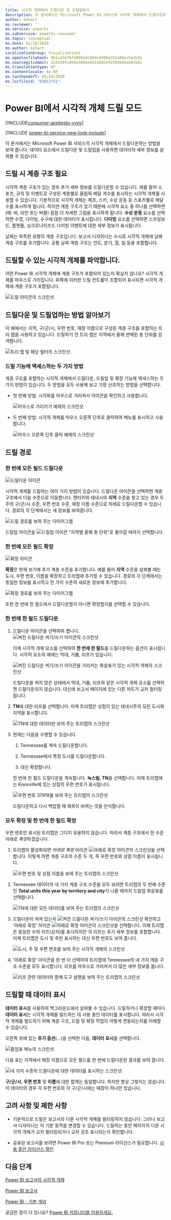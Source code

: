 ```yaml
---
title: 시각적 개체에서 드릴다운 및 드릴업하기
description: 이 문서에서는 Microsoft Power BI 서비스의 시각적 개체에서 드릴다운하는 방법을 보여 줍니다.
author: mihart
ms.reviewer: ''
ms.service: powerbi
ms.subservice: powerbi-consumer
ms.topic: conceptual
ms.date: 02/18/2020
ms.author: mihart
LocalizationGroup: Visualizations
ms.openlocfilehash: 9b1cd7e7bfd808edc89dc4490e252a89ac5acb3e
ms.sourcegitcommit: 2cb249fc855e369eed1518924fbf026d5ee07eb1
ms.translationtype: HT
ms.contentlocale: ko-KR
ms.lasthandoff: 05/24/2020
ms.locfileid: "83813741"
---
```

# <a name="drill-mode-in-a-visual-in-power-bi"></a>Power BI에서 시각적 개체 드릴 모드

[!INCLUDE[consumer-appliesto-yyny](../includes/consumer-appliesto-yyny.md)]

[!INCLUDE [power-bi-service-new-look-include](../includes/power-bi-service-new-look-include.md)]

이 문서에서는 Microsoft Power BI 서비스의 시각적 개체에서 드릴다운하는 방법을 보여 줍니다. 데이터 요소에서 드릴다운 및 드릴업을 사용하면 데이터의 세부 정보를 살펴볼 수 있습니다. 

## <a name="drill-requires-a-hierarchy"></a>드릴 시 계층 구조 필요

시각적 계층 구조가 있는 경우 추가 세부 정보를 드릴다운할 수 있습니다. 예를 들어 스포츠, 규칙 및 이벤트로 구성된 계층별로 올림픽 메달 개수를 표시하는 시각적 개체를 사용할 수 있습니다. 기본적으로 시각적 개체는 체조, 스키, 수상 운동 등 스포츠별로 메달 수를 표시하게 됩니다. 하지만 계층 구조가 있기 때문에 시각적 요소 중 하나를 선택하면(예: 바, 라인 또는 버블) 점점 더 자세한 그림을 표시하게 됩니다. **수상 운동** 요소를 선택하면 수영, 다이빙, 수구에 대한 데이터가 표시됩니다.  **다이빙** 요소를 선택하면 스프링보드, 플랫폼, 싱크로나이즈드 다이빙 이벤트에 대한 세부 정보가 표시됩니다.

날짜는 독특한 유형의 계층 구조입니다.  보고서 디자이너는 수시로 시각적 개체에 날짜 계층 구조를 추가합니다. 공통 날짜 계층 구조는 연도, 분기, 월, 일 등을 포함합니다. 

## <a name="figure-out-which-visuals-can-be-drilled"></a>드릴할 수 있는 시각적 개체를 파악합니다.
어떤 Power BI 시각적 개체에 계층 구조가 포함되어 있는지 확실치 않나요? 시각적 개체를 마우스로 가리킵니다. 위쪽에 이러한 드릴 컨트롤이 조합되어 표시되면 시각적 개체에 계층 구조가 포함됩니다.

![드릴 아이콘의 스크린샷.](./media/end-user-drill/power-bi-drill-icons.png)  


## <a name="learn-how-to-drill-down-and-up"></a>드릴다운 및 드릴업하는 방법 알아보기

이 예에서는 지역, 구/군/시, 우편 번호, 매장 이름으로 구성된 계층 구조를 포함하는 트리 맵을 사용하고 있습니다. 드릴하기 전 트리 맵은 지역에서 올해 판매된 총 단위를 검색합니다. 

![트리 맵 및 해당 필터의 스크린샷.](./media/end-user-drill/power-bi-treemaps.png)  


### <a name="two-ways-to-access-the-drill-features"></a>드릴 기능에 액세스하는 두 가지 방법

계층 구조를 포함하는 시각적 개체에서 드릴다운, 드릴업 및 확장 기능에 액세스하는 두 가지 방법이 있습니다. 두 방법을 모두 사용해 보고 가장 선호하는 방법을 선택합니다.

- 첫 번째 방법: 시각화를 마우스로 가리켜서 아이콘을 확인하고 사용합니다.  

    ![마우스로 가리키기 예제의 스크린샷](./media/end-user-drill/power-bi-hover.png)

- 두 번째 방법: 시각적 개체를 마우스 오른쪽 단추로 클릭하여 메뉴를 표시하고 사용합니다.

    ![마우스 오른쪽 단추 클릭 예제의 스크린샷](./media/end-user-drill/power-bi-drill-menu.png)



## <a name="drill-pathways"></a>드릴 경로

### <a name="drill-down-all-fields-at-once"></a>한 번에 모든 필드 드릴다운
![드릴다운 아이콘](./media/end-user-drill/power-bi-drill-icon3.png)

시각적 개체를 드릴하는 여러 가지 방법이 있습니다. 드릴다운 아이콘을 선택하면 계층 구조에서 다음 수준으로 이동합니다. 켄터키와 테네시의 **지역** 수준을 찾고 있는 경우 두 주의 구/군/시 수준, 우편 번호 수준, 매장 이름 수준으로 차례로 드릴다운할 수 있습니다. 경로의 각 단계에서는 새 정보를 보여줍니다.

![드릴 경로를 보여 주는 다이어그램](./media/end-user-drill/power-bi-drill-path.png)

드릴업 아이콘을 ![드릴업 아이콘](./media/end-user-drill/power-bi-drill-icon5.png) "지역별 올해 총 단위"로 돌아갈 때까지 선택합니다.

### <a name="expand-all-fields-at-once"></a>한 번에 모든 필드 확장
![확장 아이콘](./media/end-user-drill/power-bi-drill-icon6.png)

**확장**은 현재 보기에 추가 계층 수준을 추가합니다. 예를 들어 **지역** 수준을 살펴볼 때는 도시, 우편 번호, 이름을 확장하고 트리맵에 추가할 수 있습니다. 경로의 각 단계에서는 동일한 정보를 표시하고 한 가지 수준의 새로운 정보에 추가합니다.

![확장 경로를 보여 주는 다이어그램](./media/end-user-drill/power-bi-expand-path.png)

또한 한 번에 한 필드에서 드릴다운할지 아니면 확장할지를 선택할 수 있습니다.


### <a name="drill-down-one-field-at-a-time"></a>한 번에 한 필드 드릴다운


1. 드릴다운 아이콘을 선택하여 켭니다. ![켜진 드릴다운 켜기/쓰기 아이콘의 스크린샷](./media/end-user-drill/power-bi-drill-icon2.png).

    이제 시각적 개체 요소를 선택하여 **한 번에 한 필드**를 드릴다운하는 옵션이 표시됩니다. 시각적 요소의 예에는 막대, 거품, 리프가 있습니다.

    ![켜진 드릴다운 켜기/쓰기 아이콘을 가리키는 화살표가 있는 시각적 개체의 스크린샷](media/end-user-drill/power-bi-drill-icon-selected.png)

    드릴다운을 켜지 않은 상태에서 막대, 거품, 리프와 같은 시각적 개체 요소를 선택하면 드릴다운되지 않습니다. 대신에 보고서 페이지에 있는 다른 차트가 교차 필터링됩니다.

1. **TN**에 대한 리프를 선택합니다. 이제 트리맵은 상점이 있는 테네시주의 모든 도시와 지역을 표시합니다.

    ![TN에 대한 데이터만 보여 주는 트리맵의 스크린샷](media/end-user-drill/power-bi-drill-down-one.png)

1. 현재는 다음을 수행할 수 있습니다.

    1. Tennessee를 계속 드릴다운합니다.

    1. Tennessee에서 특정 도시를 드릴다운합니다.

    1. 대신 확장합니다.

    한 번에 한 필드 드릴다운을 계속합니다.  **녹스빌, TN**을 선택합니다. 이제 트리맵에는 Knoxville에 있는 상점의 우편 번호가 표시됩니다.

    ![우편 번호 37919를 보여 주는 트리맵의 스크린샷](media/end-user-drill/power-bi-drill-two.png)

    드릴다운하고 다시 백업할 때 제목이 바뀌는 것을 인식합니다.

### <a name="expand-all-and-expand-one-field-at-a-time"></a>모두 확장 및 한 번에 한 필드 확장

우편 번호만 표시된 트리맵은 그다지 유용하지 않습니다.  따라서 계층 구조에서 한 수준 아래로 *확장*하겠습니다.  

1. 트리맵이 활성화되면 *아래로 확장* 아이콘 ![아래로 확장 아이콘의 스크린샷](./media/end-user-drill/power-bi-drill-icon6.png)을 선택합니다. 이렇게 하면 계층 구조의 수준 두 개, 즉 우편 번호와 상점 이름이 표시됩니다.

    ![우편 번호 및 상점 이름을 보여 주는 트리맵의 스크린샷](./media/end-user-drill/power-bi-expand-one.png)

1. Tennessee 데이터의 네 가지 계층 구조 수준을 모두 보려면 트리맵의 두 번째 수준인 **Total units this year by territory and city**가 나올 때까지 드릴업 화살표를 선택합니다.

    ![TN에 대한 모든 데이터를 보여 주는 트리맵의 스크린샷](media/end-user-drill/power-bi-expand-two.png)

1. 드릴다운이 켜져 있는지 ![켜진 드릴다운 켜기/쓰기 아이콘의 스크린샷](./media/end-user-drill/power-bi-drill-icon2.png) 확인하고 ‘아래로 확장’ 아이콘 ![아래로 확장 아이콘의 스크린샷](./media/end-user-drill/power-bi-drill-icon6.png)을 선택합니다. 이제 트리맵은 동일한 수의 리프(상자)를 표시하지만 각 리프는 추가 세부 정보를 포함합니다. 이제 트리맵은 도시 및 주만 표시하는 대신 우편 번호도 보여 줍니다.

    ![도시, 주 및 우편 번호를 보여 주는 시각적 개체의 스크린샷](./media/end-user-drill/power-bi-expand-three.png)

1. ‘아래로 확장’ 아이콘을 한 번 더 선택하여 트리맵에 Tennessee의 네 가지 계층 구조 수준을 모두 표시합니다.  리프를 마우스로 가리켜서 더 많은 세부 정보를 봅니다.

    ![리프 관련 데이터와 함께 도구 설명을 보여 주는 트리맵의 스크린샷](./media/end-user-drill/power-bi-expand-all.png)

## <a name="show-the-data-as-you-drill"></a>드릴할 때 데이터 표시
**데이터 표시**를 사용하여 백그라운드에서 살펴볼 수 있습니다. 드릴하거나 확장할 때마다 **데이터 표시**는 시각적 개체를 빌드하는 데 사용 중인 데이터를 표시합니다. 따라서 시각적 개체를 빌드하기 위해 계층 구조, 드릴 및 확장 작업이 어떻게 연동되는지를 이해할 수 있습니다. 

오른쪽 위에 있는 **추가 옵션**(...)을 선택한 다음, **데이터 표시**를 선택합니다. 

![줄임표 메뉴의 스크린샷.](./media/end-user-drill/power-bi-ellipses.png)

다음 표는 지역에서 매장 이름으로 모든 필드를 한 번에 드릴다운한 결과를 보여 줍니다.  


![네 가지 수준의 드릴다운에 대한 데이터를 표시하는 스크린샷.](./media/end-user-drill/power-bi-show-data.png)

**구/군/시**, **우편 번호** 및 **이름**에 대한 합계는 동일합니다. 하지만 항상 그렇지는 않습니다.  이 데이터의 경우 각 우편 번호와 각 구/군/시에는 매장이 하나만 있습니다.  



## <a name="considerations-and-limitations"></a>고려 사항 및 제한 사항
- 기본적으로 드릴은 보고서의 다른 시각적 개체를 필터링하지 않습니다. 그러나 보고서 디자이너는 이 기본 동작을 변경할 수 있습니다. 드릴하는 동안 페이지의 다른 시각적 개체가 교차 필터링되거나 교차 강조 표시되는지 확인합니다.

- 공유된 보고서를 보려면 Power BI Pro 또는 Premium 라이선스가 필요합니다. [사용 중인 라이선스 확인](end-user-license.md)


## <a name="next-steps"></a>다음 단계

[Power BI 보고서의 시각적 개체](../visuals/power-bi-report-visualizations.md)

[Power BI 보고서](end-user-reports.md)

[Power BI - 기본 개념](end-user-basic-concepts.md)

궁금한 점이 더 있나요? [Power BI 커뮤니티를 이용하세요.](https://community.powerbi.com/)
